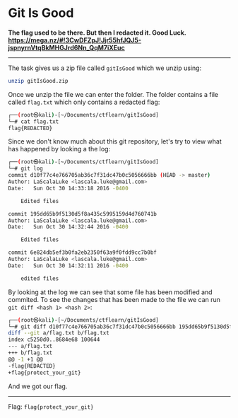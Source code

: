 # Git Is Good

**The flag used to be there. But then I redacted it. Good Luck. https://mega.nz/#!3CwDFZpJ!Jjr55hfJQJ5-jspnyrnVtqBkMHGJrd6Nn_QqM7iXEuc**

---

The task gives us a zip file called `gitIsGood` which we unzip using:

```bash
unzip gitIsGood.zip
```

Once we unzip the file we can enter the folder. The folder contains a file called `flag.txt` which only contains a redacted flag:

```bash
┌──(root㉿kali)-[~/Documents/ctflearn/gitIsGood]
└─# cat flag.txt                              
flag{REDACTED}
```

Since we don't know much about this git repository, let's try to view what has happened by looking a the log:

```bash
┌──(root㉿kali)-[~/Documents/ctflearn/gitIsGood]
└─# git log                                                                                   
commit d10f77c4e766705ab36c7f31dc47b0c5056666bb (HEAD -> master)
Author: LaScalaLuke <lascala.luke@gmail.com>
Date:   Sun Oct 30 14:33:18 2016 -0400

    Edited files

commit 195dd65b9f5130d5f8a435c5995159d4d760741b
Author: LaScalaLuke <lascala.luke@gmail.com>
Date:   Sun Oct 30 14:32:44 2016 -0400

    Edited files

commit 6e824db5ef3b0fa2eb2350f63a9f0fdd9cc7b0bf
Author: LaScalaLuke <lascala.luke@gmail.com>
Date:   Sun Oct 30 14:32:11 2016 -0400

    edited files
```

By looking at the log we can see that some file has been modified and commited. To see the changes that has been made to the file we can run `git diff <hash 1> <hash 2>`:

```bash
┌──(root㉿kali)-[~/Documents/ctflearn/gitIsGood]
└─# git diff d10f77c4e766705ab36c7f31dc47b0c5056666bb 195dd65b9f5130d5f8a435c5995159d4d760741b
diff --git a/flag.txt b/flag.txt
index c5250d0..8684e68 100644
--- a/flag.txt
+++ b/flag.txt
@@ -1 +1 @@
-flag{REDACTED}
+flag{protect_your_git}
```

And we got our flag.

---

Flag: `flag{protect_your_git}`
